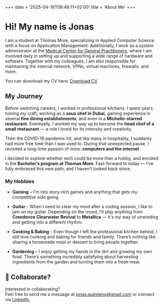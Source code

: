 +++
date = '2025-04-18T08:46:11+02:00'
title = 'About Me'
+++

# Hi! My name is Jonas

<p>I am a student at Thomas More, specializing in Applied Computer Science with a focus on Application Management. Additionally, I work as a system administrator at the <a href="https://mchinfo.be" target="_blank">Medical Center for General Practitioners</a>, where I am involved daily in setting up and supporting a wide range of hardware and software. Together with my colleagues, I am also responsible for maintaining the internal network, VPNs, virtual machines, firewalls, and more.</p>

<p>You can download my CV here: <a href="/files/CV_Jonas_Quintiens.pdf" target="_blank">Download CV</a></p>

## My Journey

Before switching careers, I worked in professional kitchens. I spent years honing my craft, working as a **sous chef in Dubai**, gaining experience in several **fine dining establishments**, and even in a **Michelin-starred restaurant**. Eventually, I worked my way up to become the **head chef of a small restaurant** — a role I loved for its intensity and creativity.

Then the COVID-19 pandemic hit, and like many in hospitality, I suddenly had more free time than I was used to. During that unexpected pause, I revisited a long-time passion of mine: **computers and the internet**.

I decided to explore whether tech could be more than a hobby, and enrolled in the **Bachelor’s program at Thomas More**. Fast-forward to today — I’ve fully embraced this new path, and I haven’t looked back since.

### My Hobbies
- **Gaming** – I'm into story-rich games and anything that gets my competitive side going.

- **Guitar** - When I need to clear my mind after a coding session, I like to jam on my guitar. Depending on the mood, I’ll play anything from **Creedence Clearwater Revival** to **Metallica** — it's my way of unwinding and getting into a different rhythm.

- **Cooking & Baking** – Even though I left the professional kitchen behind, I still love cooking and baking for friends and family. There’s nothing like sharing a homemade meal or dessert to bring people together.

- **Gardening** – I enjoy getting my hands in the dirt and growing my own food. There’s something incredibly satisfying about harvesting ingredients from the garden and turning them into a fresh meal.



## 🤝 Collaborate?

Interested in collaborating?  
Feel free to send me a message at [jonas.quintiens@gmail.com](mailto:jonas.quintiens@gmail.com) or connect via [LinkedIn](https://www.linkedin.com/in/jonas-quintiens-5838a01aa).
